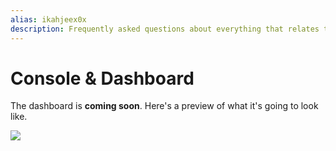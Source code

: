 ```yaml
---
alias: ikahjeex0x
description: Frequently asked questions about everything that relates to the Prisma Console & Dashboard.
---
```


# Console & Dashboard

The dashboard is **coming soon**. Here's a preview of what it's going to look like.

![](https://imgur.com/45qEzeF.png)